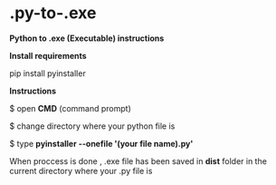 # .py-to-.exe
**Python to .exe (Executable) instructions**

**Install requirements**

pip install pyinstaller

**Instructions**

 $ open **CMD** (command prompt)
 
 $ change directory where your python file is 
 
 $ type **pyinstaller --onefile '(your file name).py'**
 
 When proccess is done , .exe file has been saved in **dist** folder in the current directory where your .py file is 

